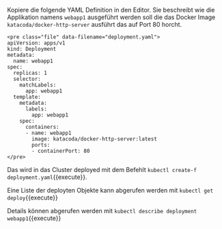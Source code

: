 Kopiere die folgende YAML Definition in den Editor. Sie beschreibt wie die Applikation namens `webapp1` ausgeführt werden soll die das Docker Image `katacoda/docker-http-server` ausführt das auf Port 80 horcht.

```
<pre class="file" data-filename="deployment.yaml">
apiVersion: apps/v1
kind: Deployment
metadata:
  name: webapp1
spec:
  replicas: 1
  selector:
    matchLabels:
      app: webapp1
  template:
    metadata:
      labels:
        app: webapp1
    spec:
      containers:
      - name: webapp1
        image: katacoda/docker-http-server:latest
        ports:
        - containerPort: 80
</pre>
```

Das wird in das Cluster deployed mit dem Befehlt `kubectl create-f deployment.yaml`{{execute}}.

Eine Liste der deployten Objekte kann abgerufen werden mit `kubectl get deploy`{{execute}}

Details können abgerufen werden mit `kubectl describe deployment webapp1`{{execute}}